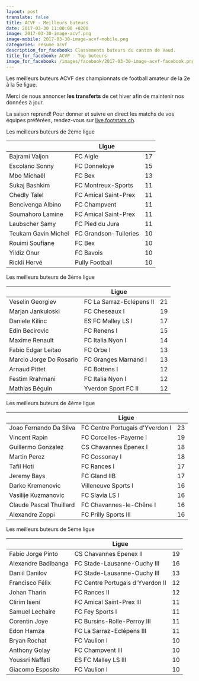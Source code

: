 ```yaml
---
layout: post
translate: false
title: ACVF - Meilleurs buteurs
date: 2017-03-30 11:00:00 +0200
image: 2017-03-30-image-acvf.png
image-mobile: 2017-03-30-image-acvf-mobile.png
categories: resume acvf
description_for_facebook: Classements buteurs du canton de Vaud.
title_for_facebook: ACVF - Top buteurs
image_for_facebook: /images/facebook/2017-03-30-image-acvf-facebook.png
---
```

<p>Les meilleurs buteurs ACVF des championnats de football amateur de la 2e à la 5e ligue.</p>
<p>Merci de nous annoncer <b>les transferts</b> de cet hiver afin de maintenir nos données à jour.</p>
<p>La saison reprend! Pour donner et suivre en direct les matchs de vos équipes préférées, rendez-vous sur <a href='http://live.footstats.ch'>live.footstats.ch</a>.</p>

<p>Les meilleurs buteurs de 2ème ligue</p><table class="table"><thead><tr><th><i class="fa fa-male"></i></th><th>Ligue</th><th><i class="fa fa-futbol-o"></i></th></tr></thead><tbody><tr><td>Bajrami Valjon</td><td>FC Aigle</td><td>17</td></tr><tr><td>Escolano Sonny</td><td>FC Donneloye</td><td>15</td></tr><tr><td>Mbo Michaël</td><td>FC Bex</td><td>13</td></tr><tr><td>Sukaj Bashkim</td><td>FC Montreux-Sports</td><td>11</td></tr><tr><td>Chedly Talel</td><td>FC Amical Saint-Prex</td><td>11</td></tr><tr><td>Bencivenga Albino</td><td>FC Champvent</td><td>11</td></tr><tr><td>Soumahoro Lamine</td><td>FC Amical Saint-Prex</td><td>11</td></tr><tr><td>Laubscher Samy</td><td>FC Pied du Jura</td><td>11</td></tr><tr><td>Teukam Gavin Michel</td><td>FC Grandson-Tuileries</td><td>10</td></tr><tr><td>Rouimi Soufiane</td><td>FC Bex</td><td>10</td></tr><tr><td>Yildiz Onur</td><td>FC Bavois</td><td>10</td></tr><tr><td>Rickli Hervé</td><td>Pully Football</td><td>10</td></tr></tbody></table><p>Les meilleurs buteurs de 3ème ligue</p><table class="table"><thead><tr><th><i class="fa fa-male"></i></th><th>Ligue</th><th><i class="fa fa-futbol-o"></i></th></tr></thead><tbody><tr><td>Veselin Georgiev</td><td>FC La Sarraz-Eclépens II</td><td>21</td></tr><tr><td>Marjan Jankuloski</td><td>FC Cheseaux I</td><td>19</td></tr><tr><td>Daniele Kilinc</td><td>ES FC Malley LS I</td><td>17</td></tr><tr><td>Edin Becirovic</td><td>FC Renens I</td><td>15</td></tr><tr><td>Maxime Renault</td><td>FC Italia Nyon I</td><td>14</td></tr><tr><td>Fabio Edgar Leitao</td><td>FC Orbe I</td><td>13</td></tr><tr><td>Marcio Jorge Do Rosario</td><td>FC Granges Marnand I</td><td>13</td></tr><tr><td>Arnaud Pittet</td><td>FC Bottens I</td><td>12</td></tr><tr><td>Festim Rrahmani</td><td>FC Italia Nyon I</td><td>12</td></tr><tr><td>Mathias Béguin</td><td>Yverdon Sport FC II</td><td>12</td></tr></tbody></table><p>Les meilleurs buteurs de 4ème ligue</p><table class="table"><thead><tr><th><i class="fa fa-male"></i></th><th>Ligue</th><th><i class="fa fa-futbol-o"></i></th></tr></thead><tbody><tr><td>Joao Fernando Da Silva</td><td>FC Centre Portugais d'Yverdon I</td><td>23</td></tr><tr><td>Vincent Rapin</td><td>FC Corcelles-Payerne l</td><td>19</td></tr><tr><td>Guillermo Gonzalez</td><td>CS Chavannes Epenex I</td><td>18</td></tr><tr><td>Martin Perez</td><td>FC Cossonay I</td><td>18</td></tr><tr><td>Tafil Hoti</td><td>FC Rances l</td><td>17</td></tr><tr><td>Jeremy Bays</td><td>FC Gland IIB</td><td>17</td></tr><tr><td>Darko Kremenovic</td><td>Villeneuve Sports l</td><td>16</td></tr><tr><td>Vasilije Kuzmanovic</td><td>FC Slavia LS I</td><td>16</td></tr><tr><td>Claude Pascal Thuillard</td><td>FC Chavannes-le-Chêne I</td><td>16</td></tr><tr><td>Alexandre Zoppi</td><td>FC Prilly Sports III</td><td>16</td></tr></tbody></table><p>Les meilleurs buteurs de 5ème ligue</p><table class="table"><thead><tr><th><i class="fa fa-male"></i></th><th>Ligue</th><th><i class="fa fa-futbol-o"></i></th></tr></thead><tbody><tr><td>Fabio Jorge Pinto</td><td>CS Chavannes Epenex II</td><td>19</td></tr><tr><td>Alexandre Badibanga</td><td>FC Stade-Lausanne-Ouchy III</td><td>16</td></tr><tr><td>Daniil Danilov</td><td>FC Stade-Lausanne-Ouchy III</td><td>13</td></tr><tr><td>Francisco Félix</td><td>FC Centre Portugais d'Yverdon II</td><td>12</td></tr><tr><td>Johan Tharin</td><td>FC Rances II</td><td>12</td></tr><tr><td>Clirim Iseni</td><td>FC Amical Saint-Prex III</td><td>11</td></tr><tr><td>Samuel Lechaire</td><td>FC Fey Sports l</td><td>11</td></tr><tr><td>Corentin Joye</td><td>FC Bursins-Rolle-Perroy III</td><td>11</td></tr><tr><td>Edon Hamza</td><td>FC La Sarraz-Eclépens III</td><td>11</td></tr><tr><td>Bryan Rochat</td><td>FC Vaulion l</td><td>10</td></tr><tr><td>Anthony Golay</td><td>FC Champvent III</td><td>10</td></tr><tr><td>Youssri Naffati</td><td>ES FC Malley LS III</td><td>10</td></tr><tr><td>Giacomo Esposito</td><td>FC Vaulion l</td><td>10</td></tr></tbody></table>